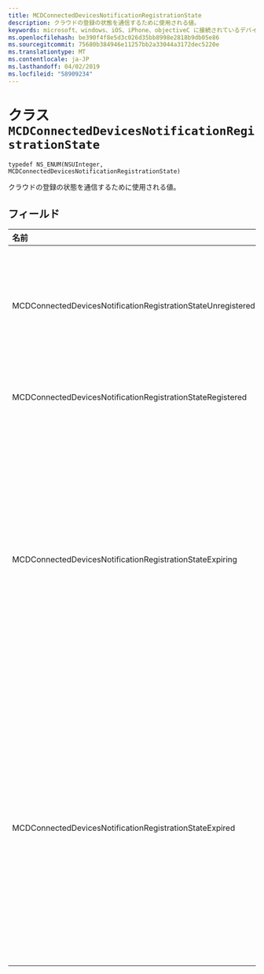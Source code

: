 ```yaml
---
title: MCDConnectedDevicesNotificationRegistrationState
description: クラウドの登録の状態を通信するために使用される値。
keywords: microsoft、windows、iOS、iPhone、objectiveC に接続されているデバイス、プロジェクトのローマ
ms.openlocfilehash: be390f4f8e5d3c026d35bb8998e2818b9db05e86
ms.sourcegitcommit: 75680b384946e11257bb2a33044a3172dec5220e
ms.translationtype: MT
ms.contentlocale: ja-JP
ms.lasthandoff: 04/02/2019
ms.locfileid: "58909234"
---
```

# <a name="class-mcdconnecteddevicesnotificationregistrationstate"></a>クラス `MCDConnectedDevicesNotificationRegistrationState` 

```
typedef NS_ENUM(NSUInteger, MCDConnectedDevicesNotificationRegistrationState)
```  
クラウドの登録の状態を通信するために使用される値。

## <a name="fields"></a>フィールド

| 名前                              |   値     | 説明 |
|:----------------------------------|:------|:-------------------------------|
| MCDConnectedDevicesNotificationRegistrationStateUnregistered | 0 | 登録が開始されていることはありません。
| MCDConnectedDevicesNotificationRegistrationStateRegistered | 1 | 登録が完了しました。 |
| MCDConnectedDevicesNotificationRegistrationStateExpiring | 2 | 登録の有効期限が近づいてし、そのため、アプリが必要があります登録をもう一度実行します。 |
| MCDConnectedDevicesNotificationRegistrationStateExpired | 3 | 登録の有効期限が切れており、そのため、アプリが必要がありますの登録をもう一度実行します。 |